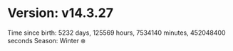 # Version: v14.3.27
Time since birth: 5232 days, 125569 hours, 7534140 minutes, 452048400 seconds
Season: Winter ❄️
